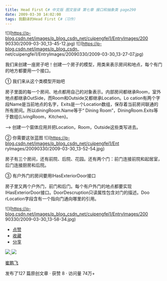 ```yaml
---
title: Head First C# 中文版 图文皆译 第七章 接口和抽象类 page290
date: 2009-03-30 14:02:00
tags: 我翻译的Head First C#（习作）
---
```

![](https://p-blog.csdn.net/images/p_blog_csdn_net/cuipengfei1/EntryImages/200
90330/2009-03-30_13-45-12.jpg) ![](https://p-blog.csdn.net/images/p_blog_csdn_
net/cuipengfei1/EntryImages/20090330/2009-03-30_13-27-07.jpg)

我们来创建一座房子吧！创建一个房子的模型，用类来表示房间和地点，每个有门的地方都要用一个接口。

①  我们来从这个类模型开始吧

房子里面的每一个房间、地点都用自己的对象表示。内部房间都继承Room，室外地点都继承OutSide，而Room和Outside又都继承Location。Lo
cation有两个字段Name是当前地点的名字，Exits是一个Location数组，保存着当前房间联通的所有房间。所以diningRoom.Name等于“
Dining Room”，DiningRoom.Exits等于数组{LivingRoom，Kitchen}。

\--> 创建一个窗体应用并把Location，Room，Outside这些类写进去。

②  你需要这张蓝图  ![](https://p-blog.csdn.net/images/p_blog_csdn_net/cuipengfei1/Ent
ryImages/20090330/2009-03-30_13-52-54.jpg)

房子有三个房间，还有前院、后院、花园。还有两个门：前门连接前院和起居室，后门连接厨房和后院。

③  有户外门的房间要用IHasExteriorDoor接口

房子里又两个户外门，前门和后门。每个有户外门的地点都要实现IHasExteriorDoor接口。DoorDescruption只读属性包含对门的描述。Doo
rLocation字段含有一个指向门通向哪里的引用。

![](https://p-blog.csdn.net/images/p_blog_csdn_net/cuipengfei1/EntryImages/200
90330/2009-03-30_13-58-34.jpg)

  * [ 点赞  ](javascript:;)
  * [ 收藏  ](javascript:;)
  * [ 分享 ](javascript:;)

[ ![](https://profile.csdnimg.cn/5/2/5/3_cuipengfei1)
![](https://g.csdnimg.cn/static/user-reg-year/1x/11.png)
](https://blog.csdn.net/cuipengfei1)

[ 崔鹏飞 ](https://blog.csdn.net/cuipengfei1)

发布了127 篇原创文章  ·  获赞 8  ·  访问量 74万+

